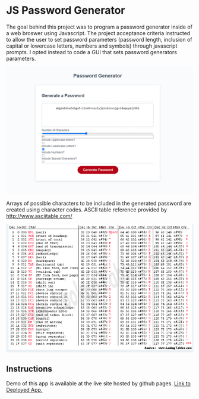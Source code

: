 # JS Password Generator 

The goal behind this project was to program a password generator inside of a web broswer using Javascript. The project acceptance criteria instructed to allow the user to set password parameters (password length, inclusion of capital or lowercase letters, numbers and symbols) through javascript prompts. I opted instead to code a GUI that sets password generators parameters. 

![Password Generator GUI](/assets/passwordgeneratorsite.png)

Arrays of possible characters to be included in the generated password are created using character codes. ASCII table reference provided by http://www.asciitable.com/

![ASCII Table Reference](/assets/asciitableref.png)

## Instructions 

Demo of this app is available at the live site hosted by github pages.
[Link to Deployed App.](https://mother426.github.io/password-generator-JS/)